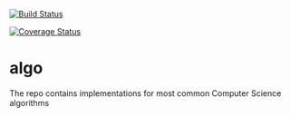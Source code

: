 [![Build Status](https://travis-ci.org/dimyriy/algo.svg?branch=master)](https://travis-ci.org/dimyriy/algo)

[![Coverage Status](https://coveralls.io/repos/github/dimyriy/algo/badge.svg)](https://coveralls.io/github/dimyriy/algo)

# algo
The repo contains implementations for most common Computer Science algorithms
